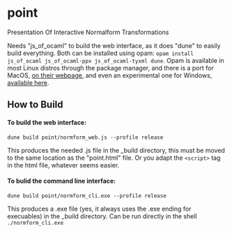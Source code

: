 # point
Presentation Of Interactive Normalform Transformations

Needs "js_of_ocaml" to build the web interface, as it does "dune" to easily build everything. 
Both can be installed using opam: `opam install js_of_ocaml js_of_ocaml-ppx js_of_ocaml-tyxml dune`. Opam is available in most Linux distros through the package manager, and there is a port for MacOS, [on their webpage](https://opam.ocaml.org/), and even an experimental one for Windows, [available here](https://fdopen.github.io/opam-repository-mingw/). 


## How to Build


#### To build the web interface: 
`dune build point/normform_web.js --profile release` 

This produces the needed .js file in the _build directory, this must be moved to the same location as the "point.html" file. Or you adapt the `<script>` tag in the html file, whatever seems easier. 

#### To bulid the command line interface:
`dune build point/normform_cli.exe --profile release`

This produces a .exe file (yes, it always uses the .exe ending for execuables) in the _build directory. Can be run directly in the shell `./normform_cli.exe`